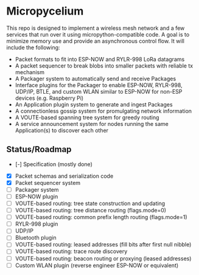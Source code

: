 # Micropycelium

This repo is designed to implement a wireless mesh network and a few services
that run over it using micropython-compatible code. A goal is to minimize memory
use and provide an asynchronous control flow. It will include the following:

- Packet formats to fit into ESP-NOW and RYLR-998 LoRa datagrams
- A packet sequencer to break blobs into smaller packets with reliable tx
mechanism
- A Packager system to automatically send and receive Packages
- Interface plugins for the Packager to enable ESP-NOW, RYLR-998, UDP/IP, BTLE,
and custom WLAN similar to ESP-NOW for non-ESP devices (e.g. Raspberry Pi)
- An Application plugin system to generate and ingest Packages
- A connectionless gossip system for promulgating network information
- A VOUTE-based spanning tree system for greedy routing
- A service announcement system for nodes running the same Application(s) to
discover each other

## Status/Roadmap

- [-] Specification (mostly done)
- [x] Packet schemas and serialization code
- [x] Packet sequencer system
- [ ] Packager system
- [ ] ESP-NOW plugin
- [ ] VOUTE-based routing: tree state construction and updating
- [ ] VOUTE-based routing: tree distance routing (flags.mode=0)
- [ ] VOUTE-based routing: common prefix length routing (flags.mode=1)
- [ ] RYLR-998 plugin
- [ ] UDP/IP
- [ ] Bluetooth plugin
- [ ] VOUTE-based routing: leased addresses (fill bits after first null nibble)
- [ ] VOUTE-based routing: trace route discovery
- [ ] VOUTE-based routing: beacon routing or proxying (leased addresses)
- [ ] Custom WLAN plugin (reverse engineer ESP-NOW or equivalent)
